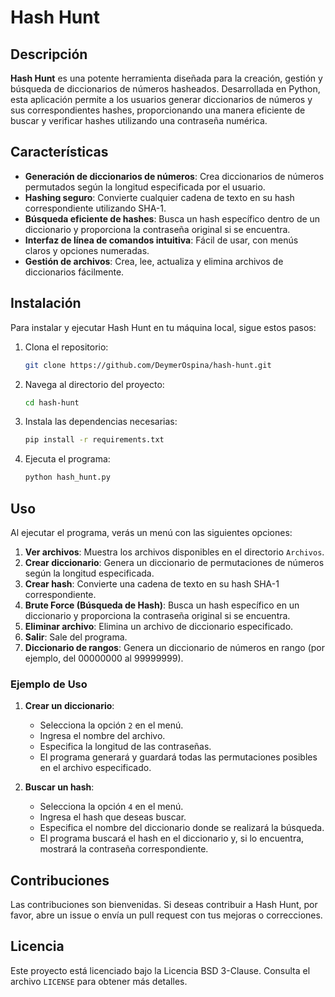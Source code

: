 # Hash Hunt

## Descripción

**Hash Hunt** es una potente herramienta diseñada para la creación, gestión y búsqueda de diccionarios de números hasheados. Desarrollada en Python, esta aplicación permite a los usuarios generar diccionarios de números y sus correspondientes hashes, proporcionando una manera eficiente de buscar y verificar hashes utilizando una contraseña numérica.

## Características

- **Generación de diccionarios de números**: Crea diccionarios de números permutados según la longitud especificada por el usuario.
- **Hashing seguro**: Convierte cualquier cadena de texto en su hash correspondiente utilizando SHA-1.
- **Búsqueda eficiente de hashes**: Busca un hash específico dentro de un diccionario y proporciona la contraseña original si se encuentra.
- **Interfaz de línea de comandos intuitiva**: Fácil de usar, con menús claros y opciones numeradas.
- **Gestión de archivos**: Crea, lee, actualiza y elimina archivos de diccionarios fácilmente.

## Instalación

Para instalar y ejecutar Hash Hunt en tu máquina local, sigue estos pasos:

1. Clona el repositorio:

    ```sh
    git clone https://github.com/DeymerOspina/hash-hunt.git
    ```

2. Navega al directorio del proyecto:

    ```sh
    cd hash-hunt
    ```

3. Instala las dependencias necesarias:

    ```sh
    pip install -r requirements.txt
    ```

4. Ejecuta el programa:

    ```sh
    python hash_hunt.py
    ```

## Uso

Al ejecutar el programa, verás un menú con las siguientes opciones:

1. **Ver archivos**: Muestra los archivos disponibles en el directorio `Archivos`.
2. **Crear diccionario**: Genera un diccionario de permutaciones de números según la longitud especificada.
3. **Crear hash**: Convierte una cadena de texto en su hash SHA-1 correspondiente.
4. **Brute Force (Búsqueda de Hash)**: Busca un hash específico en un diccionario y proporciona la contraseña original si se encuentra.
5. **Eliminar archivo**: Elimina un archivo de diccionario especificado.
6. **Salir**: Sale del programa.
7. **Diccionario de rangos**: Genera un diccionario de números en rango (por ejemplo, del 00000000 al 99999999).

### Ejemplo de Uso

1. **Crear un diccionario**:
    - Selecciona la opción `2` en el menú.
    - Ingresa el nombre del archivo.
    - Especifica la longitud de las contraseñas.
    - El programa generará y guardará todas las permutaciones posibles en el archivo especificado.

2. **Buscar un hash**:
    - Selecciona la opción `4` en el menú.
    - Ingresa el hash que deseas buscar.
    - Especifica el nombre del diccionario donde se realizará la búsqueda.
    - El programa buscará el hash en el diccionario y, si lo encuentra, mostrará la contraseña correspondiente.

## Contribuciones

Las contribuciones son bienvenidas. Si deseas contribuir a Hash Hunt, por favor, abre un issue o envía un pull request con tus mejoras o correcciones.

## Licencia

Este proyecto está licenciado bajo la Licencia BSD 3-Clause. Consulta el archivo `LICENSE` para obtener más detalles.

